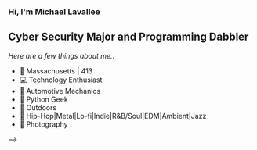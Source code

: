 ### Hi, I'm Michael Lavallee
## Cyber Security Major and Programming Dabbler
*Here are a few things about me..*


* 🍂 Massachusetts | 413
* 💻 Technology Enthusiast
* 🔧 Automotive Mechanics 
* 🐍 Python Geek
* 🌲 Outdoors 
* 🎵 Hip-Hop|Metal|Lo-fi|Indie|R&B/Soul|EDM|Ambient|Jazz
* 🎨 Photography 

-->
